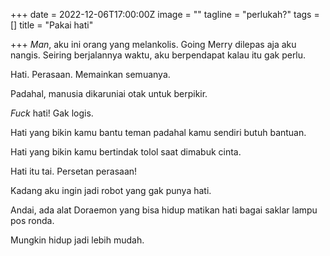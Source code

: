 +++
date = 2022-12-06T17:00:00Z
image = ""
tagline = "perlukah?"
tags = []
title = "Pakai hati"

+++
_Man_, aku ini orang yang melankolis. Going Merry dilepas aja aku nangis. Seiring berjalannya waktu, aku berpendapat kalau itu gak perlu.

Hati. Perasaan. Memainkan semuanya.

Padahal, manusia dikaruniai otak untuk berpikir.

_Fuck_ hati! Gak logis.

Hati yang bikin kamu bantu teman padahal kamu sendiri butuh bantuan.

Hati yang bikin kamu bertindak tolol saat dimabuk cinta.

Hati itu tai. Persetan perasaan!

Kadang aku ingin jadi robot yang gak punya hati.

Andai, ada alat Doraemon yang bisa hidup matikan hati bagai saklar lampu pos ronda.

Mungkin hidup jadi lebih mudah.